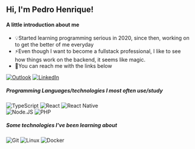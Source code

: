 <!--
**ImAwoken/ImAwoken** is a ✨ _special_ ✨ repository because its `README.md` (this file) appears on your GitHub profile.

Here are some ideas to get you started:

- 🔭 I’m currently working on ...
- 🌱 I’m currently learning ...
- 👯 I’m looking to collaborate on ...
- 🤔 I’m looking for help with ...
- 💬 Ask me about ...
- 📫 How to reach me: ...
- 😄 Pronouns: ...
- ⚡ Fun fact: ...
- 🔎Currently searching for a job where can i start building my professional career
-->

## Hi, I'm Pedro Henrique!

#### A little introduction about me
- 💡Started learning programming serious in 2020, since then, working on to get the better of me everyday
- ⚡Even though I want to become a fullstack professional, I like to see how things work on the backend, it seems like magic.
- 📨You can reach me with the links below


[![Outlook](https://img.shields.io/badge/Outlook-0078D4?style=for-the-badge&logo=microsoft-outlook&logoColor=white)](mailto:pedro_lvr12@outlook.com)
[![LinkedIn](https://img.shields.io/badge/-LINKEDIN-fff?style=for-the-badge&logo=linkedin&logoColor=blue)](https://www.linkedin.com/in/pedrolvr9/)

##### Programming Languages/technologies I most often use/study

![TypeScript](https://img.shields.io/badge/TypeScript-007ACC?style=for-the-badge&logo=typescript&logoColor=white)
![React](https://img.shields.io/badge/React-20232A?style=for-the-badge&logo=react&logoColor=61DAFB)
![React Native](https://img.shields.io/badge/React_Native-20232A?style=for-the-badge&logo=react&logoColor=61DAFB)  
![Node.JS](https://img.shields.io/badge/Node.js-43853D?style=for-the-badge&logo=node.js&logoColor=white)
![PHP](https://img.shields.io/badge/PHP-777BB4?style=for-the-badge&logo=php&logoColor=white)


##### Some technologies I've been learning about

![Git](https://img.shields.io/badge/-Git-222222?style=flat&logo=git&logoColor=F05032)
![Linux](https://img.shields.io/badge/-Linux-222222?style=flat&logo=linux&logoColor=FCC624)
![Docker](https://img.shields.io/badge/Docker-222222?style=flat&logo=Docker&logoColor=61DAFB)

